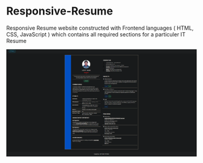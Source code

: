 # Responsive-Resume
Responsive Resume website constructed with Frontend languages ( HTML, CSS, JavaScript ) which contains all required sections for a particuler IT Resume

![](Resume.png)
